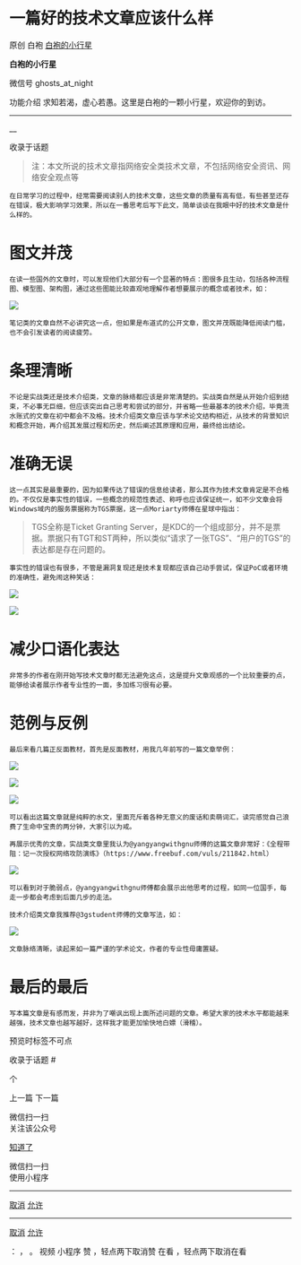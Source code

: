 #  一篇好的技术文章应该什么样

原创 白袍  [ 白袍的小行星 ](javascript:void\(0\);)

**白袍的小行星** ![]()

微信号 ghosts_at_night

功能介绍 求知若渴，虚心若愚。这里是白袍的一颗小行星，欢迎你的到访。

____

__

收录于话题

> 注：本文所说的技术文章指网络安全类技术文章，不包括网络安全资讯、网络安全观点等

    在日常学习的过程中，经常需要阅读别人的技术文章，这些文章的质量有高有低，有些甚至还存在错误，极大影响学习效果，所以在一番思考后写下此文，简单谈谈在我眼中好的技术文章是什么样的。

# 图文并茂

    在读一些国外的文章时，可以发现他们大部分有一个显著的特点：图很多且生动，包括各种流程图、模型图、架构图，通过这些图能比较直观地理解作者想要展示的概念或者技术，如：

![](https://raw.githubusercontent.com/tuchuang9/tc1/refs/heads/main/public/20220323123220.png)

    笔记类的文章自然不必讲究这一点，但如果是布道式的公开文章，图文并茂既能降低阅读门槛，也不会引发读者的阅读疲劳。

# 条理清晰

    不论是实战类还是技术介绍类，文章的脉络都应该是非常清楚的。实战类自然是从开始介绍到结束，不必事无巨细，但应该突出自己思考和尝试的部分，并省略一些最基本的技术介绍，毕竟流水账式的文章在初中都会不及格。技术介绍类文章应该与学术论文结构相近，从技术的背景知识和概念开始，再介绍其发展过程和历史，然后阐述其原理和应用，最终给出结论。

# 准确无误

    这一点其实是最重要的，因为如果传达了错误的信息给读者，那么其作为技术文章肯定是不合格的。不仅仅是事实性的错误，一些概念的规范性表述、称呼也应该保证统一，如不少文章会将Windows域内的服务票据称为TGS票据，这一点Moriarty师傅在星球中指出：

> TGS全称是Ticket Granting
> Server，是KDC的一个组成部分，并不是票据。票据只有TGT和ST两种，所以类似“请求了一张TGS”、“用户的TGS”的表达都是存在问题的。

    事实性的错误也有很多，不管是漏洞复现还是技术复现都应该自己动手尝试，保证PoC或者环境的准确性，避免闹这种笑话：

![](https://raw.githubusercontent.com/tuchuang9/tc1/refs/heads/main/public/20220323123235.png)

![](https://raw.githubusercontent.com/tuchuang9/tc1/refs/heads/main/public/20220323123236.png)

# 减少口语化表达

    非常多的作者在刚开始写技术文章时都无法避免这点，这是提升文章观感的一个比较重要的点，能够给读者展示作者专业性的一面，多加练习很有必要。

# 范例与反例

    最后来看几篇正反面教材，首先是反面教材，用我几年前写的一篇文章举例：

![](https://raw.githubusercontent.com/tuchuang9/tc1/refs/heads/main/public/20220323123237.png)

![](https://raw.githubusercontent.com/tuchuang9/tc1/refs/heads/main/public/20220323123238.png)

![](https://raw.githubusercontent.com/tuchuang9/tc1/refs/heads/main/public/20220323123239.png)

    可以看出这篇文章就是纯粹的水文，里面充斥着各种无意义的废话和卖萌词汇，读完感觉自己浪费了生命中宝贵的两分钟，大家引以为戒。

    再展示优秀的文章，实战类文章里我认为@yangyangwithgnu师傅的这篇文章非常好：《全程带阻：记一次授权网络攻防演练》（https://www.freebuf.com/vuls/211842.html）

![](https://raw.githubusercontent.com/tuchuang9/tc1/refs/heads/main/public/20220323123240.png)

    可以看到对于脆弱点，@yangyangwithgnu师傅都会展示出他思考的过程，如同一位国手，每走一步都会考虑到后面几步的走法。

    技术介绍类文章我推荐@3gstudent师傅的文章写法，如：

![](https://raw.githubusercontent.com/tuchuang9/tc1/refs/heads/main/public/20220323123241.png)

    文章脉络清晰，读起来如一篇严谨的学术论文，作者的专业性毋庸置疑。

# 最后的最后

    写本篇文章是有感而发，并非为了嘲讽出现上面所述问题的文章。希望大家的技术水平都能越来越强，技术文章也越写越好，这样我才能更加愉快地白嫖（滑稽）。

  

预览时标签不可点

收录于话题 #

 个

上一篇 下一篇

微信扫一扫  
关注该公众号

[知道了](javascript:;)

微信扫一扫  
使用小程序

****

[取消](javascript:void\(0\);) [允许](javascript:void\(0\);)

****

[取消](javascript:void\(0\);) [允许](javascript:void\(0\);)

： ， 。 视频 小程序 赞 ，轻点两下取消赞 在看 ，轻点两下取消在看

